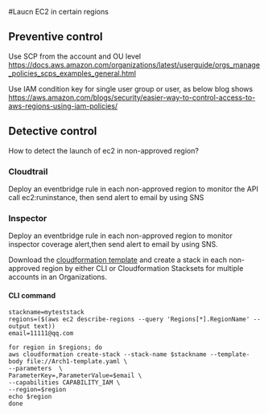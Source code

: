 #Laucn EC2 in certain regions
## Preventive control
Use SCP from the account and OU level
https://docs.aws.amazon.com/organizations/latest/userguide/orgs_manage_policies_scps_examples_general.html

Use IAM condition key for single user group or user, as below blog shows
https://aws.amazon.com/blogs/security/easier-way-to-control-access-to-aws-regions-using-iam-policies/

## Detective control
How to detect the launch of ec2 in non-approved region?
### Cloudtrail
Deploy an eventbridge rule in each non-approved region to monitor the API call ec2:runinstance, then send alert to email by using SNS
### Inspector
Deploy an eventbridge rule in each non-approved region to monitor inspector coverage alert,then send alert to email by using SNS.

Download the [cloudformation template](inspector2-coverage-alert.yml) and create a stack in each non-approved region by either CLI or Cloudformation Stacksets for multiple accounts in an Organizations.
#### CLI command
```
stackname=myteststack
regions=($(aws ec2 describe-regions --query 'Regions[*].RegionName' --output text))
email=11111@qq.com
```
```
for region in $regions; do
aws cloudformation create-stack --stack-name $stackname --template-body file://Arch1-template.yaml \
--parameters  \
ParameterKey=,ParameterValue=$email \
--capabilities CAPABILITY_IAM \
--region=$region
echo $region
done

```
